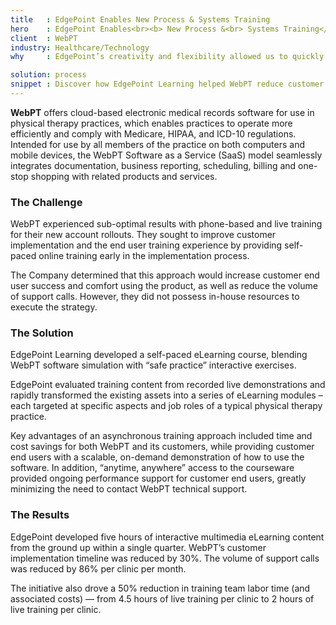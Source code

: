 ```yaml
---
title   : EdgePoint Enables New Process & Systems Training
hero    : EdgePoint Enables<br><b> New Process &<br> Systems Training</b>
client  : WebPT
industry: Healthcare/Technology
why     : EdgePoint’s creativity and flexibility allowed us to quickly deliver on a large amount of training to our rapidly growing numbers of employees and members.

solution: process
snippet : Discover how EdgePoint Learning helped WebPT reduce customer implementation time by 30% and support call volume by 86% with a software simulation.
---
```


**WebPT** offers cloud-based electronic medical records software for use in physical therapy practices, which enables practices to operate more efficiently and comply with Medicare, HIPAA, and ICD-10 regulations. Intended for use by all members of the practice on both computers and mobile devices, the WebPT Software as a Service (SaaS) model seamlessly integrates documentation, business reporting, scheduling, billing and one-stop shopping with related products and services.

### The Challenge
WebPT experienced sub-optimal results with phone-based and live training for their new account rollouts. They sought to improve customer implementation and the end user training experience by providing self-paced online training early in the implementation process.

The Company determined that this approach would increase customer end user success and comfort using the product, as well as reduce the volume of support calls. However, they did not possess in-house resources to execute the strategy.

### The Solution
EdgePoint Learning developed a self-paced eLearning course, blending WebPT software simulation with “safe practice” interactive exercises.

EdgePoint evaluated training content from recorded live demonstrations and rapidly transformed the existing assets into a series of eLearning modules – each targeted at specific aspects and job roles of a typical physical therapy practice.

Key advantages of an asynchronous training approach included time and cost savings for both WebPT and its customers, while providing customer end users with a scalable, on-demand demonstration of how to use the software. In addition, “anytime, anywhere” access to the courseware provided ongoing performance support for customer end users, greatly minimizing the need to contact WebPT technical support.

### The Results
EdgePoint developed five hours of interactive multimedia eLearning content from the ground up within a single quarter. WebPT’s customer implementation timeline was reduced by 30%. The volume of support calls was reduced by 86% per clinic per month.

The initiative also drove a 50% reduction in training team labor time (and associated costs) — from 4.5 hours of live training per clinic to 2 hours of live training per clinic.
